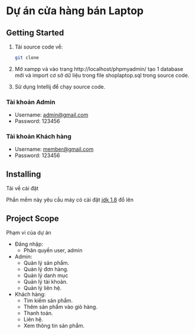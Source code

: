 <!-- author: tuananbg -->
# Dự án cửa hàng bán Laptop

## Getting Started

1. Tải source code về:

   ```bash
   git clone 
   ```
2. Mở xampp và vào trang http://localhost/phpmyadmin/ tạo 1 database mới và import cơ sở dữ liệu trong file shoplaptop.sql trong source code.

3. Sử dụng Intellij để chạy source code.
### Tài khoản Admin
- Username: admin@gmail.com
- Password: 123456
### Tài khoản Khách hàng
- Username: member@gmail.com
- Password: 123456
## Installing

Tải về cài đặt

Phần mềm này yêu cầu máy có cài đặt [jdk 1.8](https://www.oracle.com/java/technologies/downloads/) đổ lên

## Project Scope

Phạm vi của dự án

- Đăng nhập:
  - Phân quyền user, admin
- Admin:
  - Quản lý sản phẩm.
  - Quản lý đơn hàng.
  - Quản lý danh mục
  - Quản lý tài khoản.
  - Quản lý liên hệ.
- Khách hàng:
  - Tìm kiếm sản phẩm.
  - Thêm sản phẩm vào giỏ hàng.
  - Thanh toán.
  - Liên hệ.
  - Xem thông tin sản phẩm.
  

